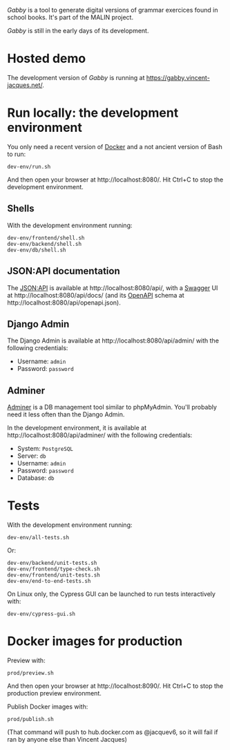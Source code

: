 *Gabby* is a tool to generate digital versions of grammar exercices found in school books.
It's part of the MALIN project.

*Gabby* is still in the early days of its development.

# Hosted demo

The development version of *Gabby* is running at https://gabby.vincent-jacques.net/.

# Run locally: the development environment

You only need a recent version of [Docker](https://www.docker.com/) and a not ancient version of Bash to run:

    dev-env/run.sh

And then open your browser at http://localhost:8080/.
Hit Ctrl+C to stop the development environment.

## Shells

With the development environment running:

    dev-env/frontend/shell.sh
    dev-env/backend/shell.sh
    dev-env/db/shell.sh

## JSON:API documentation

The [JSON:API](https://jsonapi.org/) is available at http://localhost:8080/api/, with a [Swagger](https://swagger.io/) UI at http://localhost:8080/api/docs/ (and its [OpenAPI](https://www.openapis.org/) schema at http://localhost:8080/api/openapi.json).

## Django Admin

The Django Admin is available at http://localhost:8080/api/admin/ with the following credentials:

- Username: `admin`
- Password: `password`

## Adminer

[Adminer](https://www.adminer.org/) is a DB management tool similar to phpMyAdmin.
You'll probably need it less often than the Django Admin.

In the development environment, it is available at http://localhost:8080/api/adminer/ with the following credentials:

- System: `PostgreSQL`
- Server: `db`
- Username: `admin`
- Password: `password`
- Database: `db`

# Tests

With the development environment running:

    dev-env/all-tests.sh

Or:

    dev-env/backend/unit-tests.sh
    dev-env/frontend/type-check.sh
    dev-env/frontend/unit-tests.sh
    dev-env/end-to-end-tests.sh

On Linux only, the Cypress GUI can be launched to run tests interactively with:

    dev-env/cypress-gui.sh

# Docker images for production

Preview with:

    prod/preview.sh

And then open your browser at http://localhost:8090/.
Hit Ctrl+C to stop the production preview environment.

Publish Docker images with:

    prod/publish.sh

(That command will push to hub.docker.com as @jacquev6, so it will fail if ran by anyone else than Vincent Jacques)
